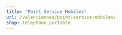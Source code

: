 ```yaml
---
title: "Point Service Mobiles"
url: /valenciennes/point-service-mobiles/
shop: téléphone portable
---
```


